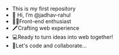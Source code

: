 - This is my first repository
- 👋 Hi, I’m @jadhav-rahul
-  👨‍💻Front-end enthusiast
-  🖍️Crafting web experience
-  💻Ready to turn ideas into web together!
-  🤝Let's code and collaborate...

<!---
jadhav-rahul/jadhav-rahul is a ✨ special ✨ repository because its `README.md` (this file) appears on your GitHub profile.
You can click the Preview link to take a look at your changes.
--->
